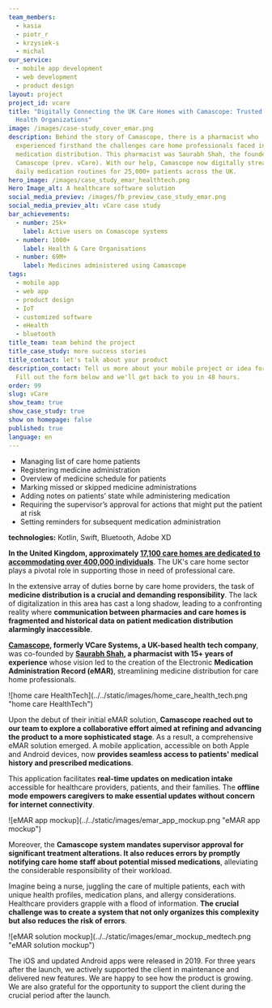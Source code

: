 ```yaml
---
team_members:
  - kasia
  - piotr_r
  - krzysiek-s
  - michal
our_service:
  - mobile app development
  - web development
  - product design
layout: project
project_id: vcare
title: "Digitally Connecting the UK Care Homes with Camascope: Trusted by 1000+
  Health Organizations"
image: /images/case-study_cover_emar.png
description: Behind the story of Camascope, there is a pharmacist who
  experienced firsthand the challenges care home professionals faced in
  medication distribution. This pharmacist was Saurabh Shah, the founder of
  Camascope (prev. vCare). With our help, Camascope now digitally streamlines
  daily medication routines for 25,000+ patients across the UK.
hero_image: /images/case_study_emar_healthtech.png
Hero Image_alt: A healthcare software solution
social_media_previev: /images/fb_preview_case_study_emar.png
social_media_previev_alt: vCare case study
bar_achievements:
  - number: 25k+
    label: Active users on Comascope systems
  - number: 1000+
    label: Health & Care Organisations
  - number: 69M+
    label: Medicines administered using Camascope
tags:
  - mobile app
  - web app
  - product design
  - IoT
  - customized software
  - eHealth
  - bluetooth
title_team: team behind the project
title_case_study: more success stories
title_contact: let's talk about your product
description_contact: Tell us more about your mobile project or idea for an app.
  Fill out the form below and we'll get back to you in 48 hours.
order: 99
slug: vCare
show_team: true
show_case_study: true
show on homepage: false
published: true
language: en
---
```

<TitleWithIcon sectionTitle="main features developed by Bright Inventions" titleIcon="/images/main_features_icon.png" titleIconAlt="features" />

* Managing list of care home patients 
* Registering medicine administration
* Overview of medicine schedule for patients
* Marking missed or skipped medicine administrations
* Adding notes on patients’ state while administering medication
* Requiring the supervisor’s approval for actions that might put the patient at risk
* Setting reminders for subsequent medication administration

<TitleWithIcon sectionTitle="technologies" titleIcon="/images/skills.svg" titleIconAlt="stack" />

<Gallery images='[{"src":"/images/kotlin.png","alt":"Kotlin"},{"src":"/images/swift.png","alt":"Swift"},{"src":"/images/adobexdstack_logo.png","alt":"Adobe XD"},{"src":"/images/bluetooth_stack_logo.svg","alt":"Bluetooth"}]' />

**technologies:** Kotlin, Swift, Bluetooth, Adobe XD

<TitleWithIcon sectionTitle="problem: patients put at risk due to inefficient medicine distribution" titleIcon="/images/three_flags.svg" titleIconAlt="problem" />

**In the United Kingdom, approximately [17,100 care homes are dedicated to accommodating over 400,000 individuals](https://www.braemarfinance.co.uk/s/insights/blog/facts-figures-uk-care-home-sector-MCXEQ2ZU7QKVFOBOP272VSXJDDWQ#:~:text=The%20care%20home%20sector%20in,after%20more%20than%20400%2C000%20people.)**. The UK's care home sector plays a pivotal role in supporting those in need of professional care.

In the extensive array of duties borne by care home providers, the task of **medicine distribution is a crucial and demanding responsibility**. The lack of digitalization in this area has cast a long shadow, leading to a confronting reality where **communication between pharmacies and care homes is fragmented and historical data on patient medication distribution alarmingly inaccessible**. 

<TitleWithIcon sectionTitle="solution: a system that helps control medicine distribution" titleIcon="/images/goal_title_section.png" titleIconAlt="solution" />

**[Camascope](https://www.camascope.com/), formerly VCare Systems, a UK-based health tech company**, was co-founded by **[Saurabh Shah](https://blog.camascope.com/resources/post/the-camascope-story), a pharmacist with 15+ years of experience** whose vision led to the creation of the Electronic **Medication Administration Record (eMAR)**, streamlining medicine distribution for care home professionals.

<div className="image">![home care HealthTech](../../static/images/home_care_health_tech.png "home care HealthTech")</div>

Upon the debut of their initial eMAR solution, **Camascope reached out to our team to explore a collaborative effort aimed at refining and advancing the product to a more sophisticated stage**. As a result, a comprehensive eMAR solution emerged. A mobile application, accessible on both Apple and Android devices, now **provides seamless access to patients' medical history and prescribed medications**.

This application facilitates **real-time updates on medication intake** accessible for healthcare providers, patients, and their families. The **offline mode empowers caregivers to make essential updates without concern for internet connectivity**.

<div className="image">![eMAR app mockup](../../static/images/emar_app_mockup.png "eMAR app mockup")</div>

Moreover, the **Camascope system mandates supervisor approval for significant treatment alterations. It also reduces errors by promptly notifying care home staff about potential missed medications**, alleviating the considerable responsibility of their workload.

<TitleWithIcon sectionTitle="challenge: making a data-heavy and multifunctional system an intuitive one" titleIcon="/images/gearwheel.svg" titleIconAlt="challenge" />

Imagine being a nurse, juggling the care of multiple patients, each with unique health profiles, medication plans, and allergy considerations. Healthcare providers grapple with a flood of information. **The crucial challenge was to create a system that not only organizes this complexity but also reduces the risk of errors**.

<div className="image">![eMAR solution mockup](../../static/images/emar_mockup_medtech.png "eMAR solution mockup")</div>



<TitleWithIcon sectionTitle="result" titleIcon="/images/results_icon_title_small.png" titleIconAlt="result" />

The iOS and updated Android apps were released in 2019. For three years after the launch, we actively supported the client in maintenance and delivered new features. We are happy to see how the product is growing. We are also grateful for the opportunity to support the client during the crucial period after the launch.
